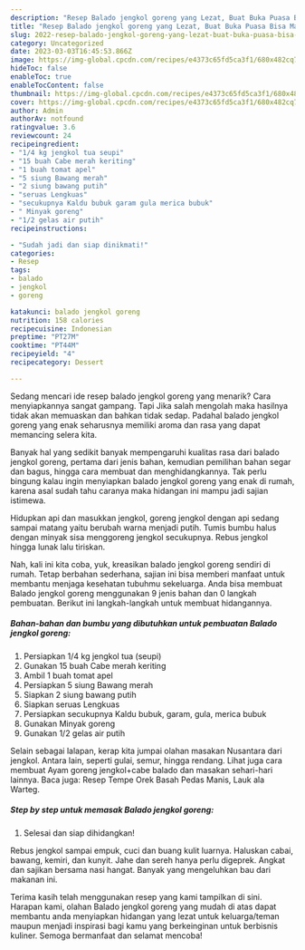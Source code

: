 ```yaml
---
description: "Resep Balado jengkol goreng yang Lezat, Buat Buka Puasa Bisa Manjain Lidah"
title: "Resep Balado jengkol goreng yang Lezat, Buat Buka Puasa Bisa Manjain Lidah"
slug: 2022-resep-balado-jengkol-goreng-yang-lezat-buat-buka-puasa-bisa-manjain-lidah
category: Uncategorized
date: 2023-03-03T16:45:53.866Z
image: https://img-global.cpcdn.com/recipes/e4373c65fd5ca3f1/680x482cq70/balado-jengkol-goreng-foto-resep-utama.jpg
hideToc: false
enableToc: true
enableTocContent: false
thumbnail: https://img-global.cpcdn.com/recipes/e4373c65fd5ca3f1/680x482cq70/balado-jengkol-goreng-foto-resep-utama.jpg
cover: https://img-global.cpcdn.com/recipes/e4373c65fd5ca3f1/680x482cq70/balado-jengkol-goreng-foto-resep-utama.jpg
author: Admin
authorAv: notfound
ratingvalue: 3.6
reviewcount: 24
recipeingredient:
- "1/4 kg jengkol tua seupi"
- "15 buah Cabe merah keriting"
- "1 buah tomat apel"
- "5 siung Bawang merah"
- "2 siung bawang putih"
- "seruas Lengkuas"
- "secukupnya Kaldu bubuk garam gula merica bubuk"
- " Minyak goreng"
- "1/2 gelas air putih"
recipeinstructions:

- "Sudah jadi dan siap dinikmati!"
categories:
- Resep
tags:
- balado
- jengkol
- goreng

katakunci: balado jengkol goreng 
nutrition: 158 calories
recipecuisine: Indonesian
preptime: "PT27M"
cooktime: "PT44M"
recipeyield: "4"
recipecategory: Dessert

---
```



Sedang mencari ide resep balado jengkol goreng yang menarik? Cara menyiapkannya sangat gampang. Tapi Jika salah mengolah maka hasilnya tidak akan memuaskan dan bahkan tidak sedap. Padahal balado jengkol goreng yang enak seharusnya memiliki aroma dan rasa yang dapat memancing selera kita.


Banyak hal yang sedikit banyak mempengaruhi kualitas rasa dari balado jengkol goreng, pertama dari jenis bahan, kemudian pemilihan bahan segar dan bagus, hingga cara membuat dan menghidangkannya. Tak perlu bingung kalau ingin menyiapkan balado jengkol goreng yang enak di rumah, karena asal sudah tahu caranya maka hidangan ini mampu jadi sajian istimewa.

Hidupkan api dan masukkan jengkol, goreng jengkol dengan api sedang sampai matang yaitu berubah warna menjadi putih. Tumis bumbu halus dengan minyak sisa menggoreng jengkol secukupnya. Rebus jengkol hingga lunak lalu tiriskan.


Nah, kali ini kita coba, yuk, kreasikan balado jengkol goreng sendiri di rumah. Tetap berbahan sederhana, sajian ini bisa memberi manfaat untuk membantu menjaga kesehatan tubuhmu sekeluarga. Anda bisa membuat Balado jengkol goreng menggunakan 9 jenis bahan dan 0 langkah pembuatan. Berikut ini langkah-langkah untuk membuat hidangannya.

<!--inarticleads1-->

##### Bahan-bahan dan bumbu yang dibutuhkan untuk pembuatan Balado jengkol goreng:

1. Persiapkan 1/4 kg jengkol tua (seupi)
1. Gunakan 15 buah Cabe merah keriting
1. Ambil 1 buah tomat apel
1. Persiapkan 5 siung Bawang merah
1. Siapkan 2 siung bawang putih
1. Siapkan seruas Lengkuas
1. Persiapkan secukupnya Kaldu bubuk, garam, gula, merica bubuk
1. Gunakan  Minyak goreng
1. Gunakan 1/2 gelas air putih


Selain sebagai lalapan, kerap kita jumpai olahan masakan Nusantara dari jengkol. Antara lain, seperti gulai, semur, hingga rendang. Lihat juga cara membuat Ayam goreng jengkol+cabe balado dan masakan sehari-hari lainnya. Baca juga: Resep Tempe Orek Basah Pedas Manis, Lauk ala Warteg. 

<!--inarticleads2-->

##### Step by step untuk memasak Balado jengkol goreng:


1. Selesai dan siap dihidangkan!

Rebus jengkol sampai empuk, cuci dan buang kulit luarnya. Haluskan cabai, bawang, kemiri, dan kunyit. Jahe dan sereh hanya perlu digeprek. Angkat dan sajikan bersama nasi hangat. Banyak yang mengeluhkan bau dari makanan ini. 

Terima kasih telah menggunakan resep yang kami tampilkan di sini. Harapan kami, olahan Balado jengkol goreng yang mudah di atas dapat membantu anda menyiapkan hidangan yang lezat untuk keluarga/teman maupun menjadi inspirasi bagi kamu yang berkeinginan untuk berbisnis kuliner. Semoga bermanfaat dan selamat mencoba!
